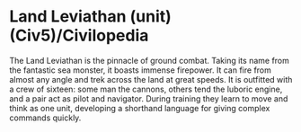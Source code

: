 # Land Leviathan (unit) (Civ5)/Civilopedia

The Land Leviathan is the pinnacle of ground combat. Taking its name from the fantastic sea monster, it boasts immense firepower. It can fire from almost any angle and trek across the land at great speeds. It is outfitted with a crew of sixteen: some man the cannons, others tend the luboric engine, and a pair act as pilot and navigator. During training they learn to move and think as one unit, developing a shorthand language for giving complex commands quickly.
